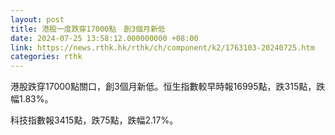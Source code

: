 ```yaml
---
layout: post
title: 港股一度跌穿17000點　創3個月新低
date: 2024-07-25 13:58:12.000000000 +08:00
link: https://news.rthk.hk/rthk/ch/component/k2/1763103-20240725.htm
categories: rthk
---
```


港股跌穿17000點關口，創3個月新低。恒生指數較早時報16995點，跌315點，跌幅1.83%。

科技指數報3415點，跌75點，跌幅2.17%。
